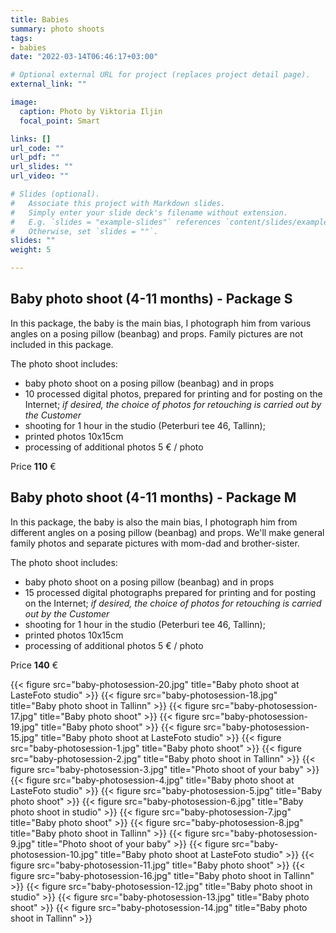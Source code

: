 ```yaml
---
title: Babies
summary: photo shoots
tags:
- babies
date: "2022-03-14T06:46:17+03:00"

# Optional external URL for project (replaces project detail page).
external_link: ""

image:
  caption: Photo by Viktoria Iljin
  focal_point: Smart

links: []
url_code: ""
url_pdf: ""
url_slides: ""
url_video: ""

# Slides (optional).
#   Associate this project with Markdown slides.
#   Simply enter your slide deck's filename without extension.
#   E.g. `slides = "example-slides"` references `content/slides/example-slides.md`.
#   Otherwise, set `slides = ""`.
slides: ""
weight: 5

---
```

## Baby photo shoot (4-11 months) - Package S

In this package, the baby is the main bias, I photograph him from various angles on a posing pillow (beanbag) and props. Family pictures are not included in this package.

The photo shoot includes:
* baby photo shoot on a posing pillow (beanbag) and in props
* 10 processed digital photos, prepared for printing and for posting on the Internet;
_if desired, the choice of photos for retouching is carried out by the Customer_
* shooting for 1 hour in the studio (Peterburi tee 46, Tallinn);
* printed photos 10x15cm
* processing of additional photos 5 € / photo

Price **110** €

## Baby photo shoot (4-11 months) - Package M

In this package, the baby is also the main bias, I photograph him from different angles on a posing pillow (beanbag) and props. We'll make general family photos and separate pictures with mom-dad and brother-sister.

The photo shoot includes:
* baby photo shoot on a posing pillow (beanbag) and in props
* 15 processed digital photographs prepared for printing and for posting on the Internet;
_if desired, the choice of photos for retouching is carried out by the Customer_
* shooting for 1 hour in the studio (Peterburi tee 46, Tallinn);
* printed photos 10x15cm
* processing of additional photos 5 € / photo

Price **140** €

{{< figure src="baby-photosession-20.jpg" title="Baby photo shoot at LasteFoto studio" >}}
{{< figure src="baby-photosession-18.jpg" title="Baby photo shoot in Tallinn" >}}
{{< figure src="baby-photosession-17.jpg" title="Baby photo shoot" >}}
{{< figure src="baby-photosession-19.jpg" title="Baby photo shoot" >}}
{{< figure src="baby-photosession-15.jpg" title="Baby photo shoot at LasteFoto studio" >}}
{{< figure src="baby-photosession-1.jpg" title="Baby photo shoot" >}}
{{< figure src="baby-photosession-2.jpg" title="Baby photo shoot in Tallinn" >}}
{{< figure src="baby-photosession-3.jpg" title="Photo shoot of your baby" >}}
{{< figure src="baby-photosession-4.jpg" title="Baby photo shoot at LasteFoto studio" >}}
{{< figure src="baby-photosession-5.jpg" title="Baby photo shoot" >}}
{{< figure src="baby-photosession-6.jpg" title="Baby photo shoot in studio" >}}
{{< figure src="baby-photosession-7.jpg" title="Baby photo shoot" >}}
{{< figure src="baby-photosession-8.jpg" title="Baby photo shoot in Tallinn" >}}
{{< figure src="baby-photosession-9.jpg" title="Photo shoot of your baby" >}}
{{< figure src="baby-photosession-10.jpg" title="Baby photo shoot at LasteFoto studio" >}}
{{< figure src="baby-photosession-11.jpg" title="Baby photo shoot" >}}
{{< figure src="baby-photosession-16.jpg" title="Baby photo shoot in Tallinn" >}}
{{< figure src="baby-photosession-12.jpg" title="Baby photo shoot in studio" >}}
{{< figure src="baby-photosession-13.jpg" title="Baby photo shoot" >}}
{{< figure src="baby-photosession-14.jpg" title="Baby photo shoot in Tallinn" >}}